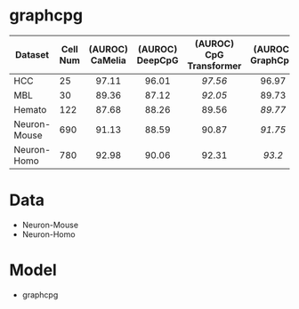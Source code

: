 # graphcpg

| Dataset      | Cell Num | (AUROC) CaMelia | (AUROC) DeepCpG | (AUROC) CpG Transformer | (AUROC) GraphCpG |
|--------------|----------|:---------------:|:---------------:|:-----------------------:|:----------------:|
| HCC          |    25    |      97.11      |      96.01      |        *97.56*        |       96.97      |
| MBL          |    30    |      89.36      |      87.12      |        *92.05*        |       89.73      |
| Hemato       |   122    |      87.68      |      88.26      |          89.56          |     *89.77*    |
| Neuron-Mouse |   690    |      91.13      |      88.59      |          90.87          |     *91.75*    |
| Neuron-Homo  |   780    |      92.98      |      90.06      |          92.31          |     *93.2*     |

# Data
* Neuron-Mouse
* Neuron-Homo
# Model
* graphcpg

